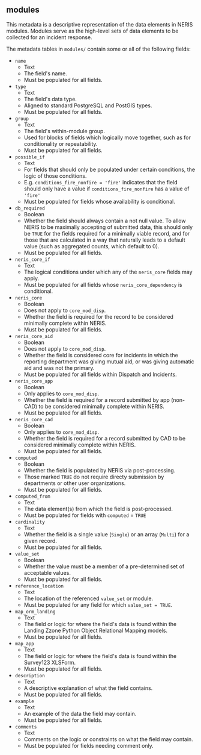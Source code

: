 ## modules

This metadata is a descriptive representation of the data elements in NERIS modules. Modules serve as the high-level sets of data elements to be collected for an incident response.

The metadata tables in `modules/` contain some or all of the following fields:
- `name`
    - Text
    - The field's name.
    - Must be populated for all fields.
- `type`
    - Text
    - The field's data type.
    - Aligned to standard PostgreSQL and PostGIS types.
    - Must be populated for all fields.
- `group` 
    - Text
    - The field's within-module group.
    - Used for blocks of fields which logically move together, such as for conditionality or repeatability.
    - Must be populated for all fields.
- `possible_if`
    - Text
    - For fields that should only be populated under certain conditions, the logic of those conditions.
    - E.g. `conditions_fire_nonfire = 'fire'` indicates that the field should only have a value if `conditions_fire_nonfire` has a value of `'fire'`
    - Must be populated for fields whose availability is conditional.
- `db_required`
    - Boolean
    - Whether the field should always contain a not null value. To allow NERIS to be maximally accepting of submitted data, this should only be `TRUE` for the fields required for a minimally viable record, and for those that are calculated in a way that naturally leads to a default value (such as aggregated counts, which default to 0).  
    - Must be populated for all fields.
- `neris_core_if`
    - Text
    - The logical conditions under which any of the `neris_core` fields may apply.
    - Must be populated for all fields whose `neris_core_dependency` is conditional.
- `neris_core`
    - Boolean
    - Does not apply to `core_mod_disp`.
    - Whether the field is required for the record to be considered minimally complete within NERIS.
    - Must be populated for all fields.
- `neris_core_aid`
    - Boolean
    - Does not apply to `core_mod_disp`.
    - Whether the field is considered core for incidents in which the reporting department was giving mutual aid, or was giving automatic aid and was not the primary. 
    - Must be populated for all fields within Dispatch and Incidents.
- `neris_core_app`
    - Boolean
    - Only applies to `core_mod_disp`.
    - Whether the field is required for a record submitted by app (non-CAD) to be considered minimally complete within NERIS.
    - Must be populated for all fields.
- `neris_core_cad`
    - Boolean
    - Only applies to `core_mod_disp`.
    - Whether the field is required for a record submitted by CAD to be considered minimally complete within NERIS.
    - Must be populated for all fields.
- `computed`
    - Boolean
    - Whether the field is populated by NERIS via post-processing.
    - Those marked `TRUE` do not require directy submission by departments or other user organizations.
    - Must be populated for all fields.
- `computed_from`
    - Text
    - The data element(s) from which the field is post-processed.
    - Must be populated for fields with `computed` = `TRUE`
- `cardinality`
    - Text
    - Whether the field is a single value (`Single`) or an array (`Multi`) for a given record.
    - Must be populated for all fields.
- `value_set`
    - Boolean
    - Whether the value must be a member of a pre-determined set of acceptable values.
    - Must be populated for all fields.
- `reference_location`
    - Text
    - The location of the referenced `value_set` or module.
    - Must be populated for any field for which `value_set = TRUE`.
- `map_orm_landing`
    - Text
    - The field or logic for where the field's data is found within the Landing Zzone Python Object Relational Mapping models.
    - Must be populated for all fields.
- `map_app`
    - Text
    - The field or logic for where the field's data is found within the Survey123 XLSForm.
    - Must be populated for all fields.
- `description`
    - Text
    - A descriptive explanation of what the field contains.
    - Must be populated for all fields.
- `example`
    - Text
    - An example of the data the field may contain.
    - Must be populated for all fields.
- `comments`
    - Text
    - Comments on the logic or constraints on what the field may contain.
    - Must be populated for fields needing comment only.
    